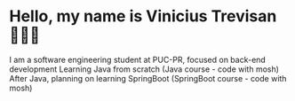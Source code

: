 # Hello, my name is Vinicius Trevisan 🙋🏻‍♂️ 

I am a software engineering student at PUC-PR, focused on back-end development
Learning Java from scratch (Java course - code with mosh)
After Java, planning on learning SpringBoot (SpringBoot course - code with mosh)
